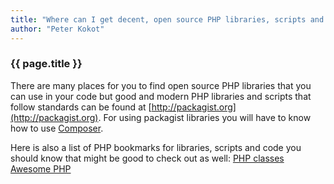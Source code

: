 ```yaml
---
title: "Where can I get decent, open source PHP libraries, scripts and other code?"
author: "Peter Kokot"
---
```


### {{ page.title }}

There are many places for you to find open source PHP libraries that you can use in your code but good and modern PHP libraries
and scripts that follow standards can be found at [http://packagist.org](http://packagist.org). For using packagist libraries you
will have to know how to use [Composer](http://getcomposer.org).

Here is also a list of PHP bookmarks for libraries, scripts and code you should know that might be good to check out as well:
[PHP classes](http://phpclasses.org)
[Awesome PHP](https://github.com/ziadoz/awesome-php/)
